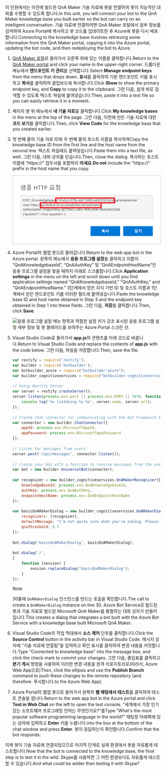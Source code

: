<span data-ttu-id="7f2e1-101">이 단원에서는 이전에 빌드한 QnA Maker 기술 자료에 봇을 연결하여 봇이 지능적인 대화를 수행할 수 있도록 합니다.</span><span class="sxs-lookup"><span data-stu-id="7f2e1-101">In this unit, you will connect your bot to the QnA Maker knowledge base you built earlier so the bot can carry on an intelligent conversation.</span></span> <span data-ttu-id="7f2e1-102">기술 자료에 연결하려면 QnA Maker 포털에서 일부 정보를 검색하여 Azure Portal에 복사하고 봇 코드를 업데이트한 후 Azure에 봇을 다시 배포합니다.</span><span class="sxs-lookup"><span data-stu-id="7f2e1-102">Connecting to the knowledge base involves retrieving some information from the QnA Maker portal, copying it into the Azure portal, updating the bot code, and then redeploying the bot to Azure.</span></span>

1. <span data-ttu-id="7f2e1-103">[QnA Maker 포털](https://www.qnamaker.ai/)로 돌아가서 오른쪽 위에 있는 이름을 클릭합니다.</span><span class="sxs-lookup"><span data-stu-id="7f2e1-103">Return to the [QnA Maker portal](https://www.qnamaker.ai/) and click your name in the upper-right corner.</span></span> <span data-ttu-id="7f2e1-104">드롭다운 메뉴에서 **엔드포인트 키 관리**를 선택합니다.</span><span class="sxs-lookup"><span data-stu-id="7f2e1-104">Select **Manage endpoint keys** from the menu that drops down.</span></span> <span data-ttu-id="7f2e1-105">**표시**를 클릭하여 기본 엔드포인트 키를 표시하고 **복사**를 클릭하여 클립보드에 복사합니다.</span><span class="sxs-lookup"><span data-stu-id="7f2e1-105">Click **Show** to show the primary endpoint key, and **Copy** to copy it to the clipboard.</span></span> <span data-ttu-id="7f2e1-106">그런 다음, 쉽게 바로 검색할 수 있도록 텍스트 파일에 붙여넣습니다.</span><span class="sxs-lookup"><span data-stu-id="7f2e1-106">Then, paste it into a text file so you can easily retrieve it in a moment.</span></span>

1. <span data-ttu-id="7f2e1-107">페이지 맨 위 메뉴에서 **내 기술 자료**를 클릭합니다.</span><span class="sxs-lookup"><span data-stu-id="7f2e1-107">Click **My knowledge bases** in the menu at the top of the page.</span></span> <span data-ttu-id="7f2e1-108">그런 다음, 이전에 만든 기술 자료에 대한 **코드 보기**를 클릭합니다.</span><span class="sxs-lookup"><span data-stu-id="7f2e1-108">Then, click **View Code** for the knowledge base that you created earlier.</span></span>

1. <span data-ttu-id="7f2e1-109">첫 번째 줄의 기술 자료 ID와 두 번째 줄의 호스트 이름을 복사하여</span><span class="sxs-lookup"><span data-stu-id="7f2e1-109">Copy the knowledge base ID from the first line and the host name from the second line.</span></span> <span data-ttu-id="7f2e1-110">텍스트 파일에도 붙여넣습니다.</span><span class="sxs-lookup"><span data-stu-id="7f2e1-110">Paste them into a text file, as well.</span></span> <span data-ttu-id="7f2e1-111">그런 다음, 대화 상자를 닫습니다.</span><span class="sxs-lookup"><span data-stu-id="7f2e1-111">Then, close the dialog.</span></span> <span data-ttu-id="7f2e1-112">복사하는 호스트 이름에 “https://” 접두사를 포함하지 **마세요**.</span><span class="sxs-lookup"><span data-stu-id="7f2e1-112">**Do not** include the "https://" prefix in the host name that you copy.</span></span>

    ![엔드포인트 기술 자료 ID와 호스트 이름이 강조 표시된 샘플 HTTP 요청을 보여주는 QnA Maker 포털의 스크린샷.](../media/6-copy-endpoint-info.png)

1. <span data-ttu-id="7f2e1-114">Azure Portal의 웹앱 봇으로 돌아갑니다.</span><span class="sxs-lookup"><span data-stu-id="7f2e1-114">Return to the web app bot in the Azure portal.</span></span> <span data-ttu-id="7f2e1-115">왼쪽의 메뉴에서 **응용 프로그램 설정**을 클릭하고 이름이 “QnAKnowledgebaseId”, “QnAAuthKey” 및 “QnAEndpointHostName”인 응용 프로그램 설정을 찾을 때까지 아래로 스크롤합니다.</span><span class="sxs-lookup"><span data-stu-id="7f2e1-115">Click **Application settings** in the menu on the left and scroll down until you find application settings named "QnAKnowledgebaseId," "QnAAuthKey," and "QnAEndpointHostName."</span></span> <span data-ttu-id="7f2e1-116">3단계에서 얻은 지식 기반 ID 및 호스트 이름과 1단계에서 얻은 엔드포인트 키를 이러한 필드에 붙여넣습니다.</span><span class="sxs-lookup"><span data-stu-id="7f2e1-116">Paste the knowledge base ID and host name obtained in Step 3 and the endpoint key obtained in Step 1 into these fields.</span></span> <span data-ttu-id="7f2e1-117">그런 다음, **저장**을 클릭합니다.</span><span class="sxs-lookup"><span data-stu-id="7f2e1-117">Then, click **Save**.</span></span>

    ![응용 프로그램 설정 메뉴 항목과 적절한 설정 키가 강조 표시된 응용 프로그램 설정 세부 정보 및 봇 블레이드를 보여주는 Azure Portal 스크린 샷.](../media/6-enter-app-settings.png)

1. <span data-ttu-id="7f2e1-119">Visual Studio Code로 돌아가서 **app.js**의 콘텐츠를 아래 코드로 바꿉니다.</span><span class="sxs-lookup"><span data-stu-id="7f2e1-119">Return to Visual Studio Code and replace the contents of **app.js** with the code below.</span></span> <span data-ttu-id="7f2e1-120">그런 다음, 파일을 저장합니다.</span><span class="sxs-lookup"><span data-stu-id="7f2e1-120">Then, save the file.</span></span>

    ```JavaScript
    var restify = require('restify');
    var builder = require('botbuilder');
    var botbuilder_azure = require("botbuilder-azure");
    var builder_cognitiveservices = require("botbuilder-cognitiveservices");

    // Setup Restify Server
    var server = restify.createServer();
    server.listen(process.env.port || process.env.PORT || 3978, function () {
        console.log('%s listening to %s', server.name, server.url);
    });

    // Create chat connector for communicating with the Bot Framework Service
    var connector = new builder.ChatConnector({
        appId: process.env.MicrosoftAppId,
        appPassword: process.env.MicrosoftAppPassword
    });

    // Listen for messages from users
    server.post('/api/messages', connector.listen());

    // Create your bot with a function to receive messages from the user
    var bot = new builder.UniversalBot(connector);

    var recognizer = new builder_cognitiveservices.QnAMakerRecognizer({
        knowledgeBaseId: process.env.QnAKnowledgebaseId,
        authKey: process.env.QnAAuthKey,
        endpointHostName: process.env.QnAEndpointHostName
    });

    var basicQnAMakerDialog = new builder_cognitiveservices.QnAMakerDialog({
        recognizers: [recognizer],
        defaultMessage: "I'm not quite sure what you're asking. Please ask your question again.",
        qnaThreshold: 0.3
    });

    bot.dialog('basicQnAMakerDialog', basicQnAMakerDialog);

    bot.dialog('/',
    [
        function (session) {
            session.replaceDialog('basicQnAMakerDialog');
        }
    ]);
    ```

    > [!Note]
    > <span data-ttu-id="7f2e1-121">30줄에 `QnAMakerDialog` 인스턴스를 만드는 호출을 확인합니다.</span><span class="sxs-lookup"><span data-stu-id="7f2e1-121">The call to create a `QnAMakerDialog` instance on line 30.</span></span> <span data-ttu-id="7f2e1-122">Azure Bot Service로 빌드된 봇과 기술 자료로 빌드된 Microsoft QnA Maker를 통합하는 대화 상자가 만들어집니다.</span><span class="sxs-lookup"><span data-stu-id="7f2e1-122">This creates a dialog that integrates a bot built with the Azure Bot Service with a knowledge base built Microsoft QnA Maker.</span></span>

1. <span data-ttu-id="7f2e1-123">Visual Studio Code의 작업 막대에서 **소스 제어** 단추를 클릭합니다.</span><span class="sxs-lookup"><span data-stu-id="7f2e1-123">Click the **Source Control** button in the activity bar in Visual Studio Code.</span></span> <span data-ttu-id="7f2e1-124">메시지 상자에 “기술 자료에 연결됨”을 입력하고 확인 표시를 클릭하여 변경 내용을 커밋합니다.</span><span class="sxs-lookup"><span data-stu-id="7f2e1-124">Type "Connected to knowledge base" into the message box, and click the check mark to commit your changes.</span></span> <span data-ttu-id="7f2e1-125">그런 다음, 줄임표를 클릭하고 **분기 게시** 명령을 사용하여 이러한 변경 내용을 원격 리포지토리로(따라서, Azure Web App으로)</span><span class="sxs-lookup"><span data-stu-id="7f2e1-125">Then, click the ellipsis and use the **Publish Branch** command to push these changes to the remote repository (and therefore.</span></span> <span data-ttu-id="7f2e1-126">푸시합니다.</span><span class="sxs-lookup"><span data-stu-id="7f2e1-126">to the Azure Web App).</span></span>

1. <span data-ttu-id="7f2e1-127">Azure Portal의 웹앱 봇으로 돌아가서 왼쪽의 **웹 채팅에서 테스트**를 클릭하여 테스트 콘솔을 엽니다.</span><span class="sxs-lookup"><span data-stu-id="7f2e1-127">Return to the web app bot in the Azure portal and click **Test in Web Chat** on the left to open the test console.</span></span> <span data-ttu-id="7f2e1-128">“세계에서 가장 인기 있는 소프트웨어 프로그래밍 언어는 무엇인가요?”를</span><span class="sxs-lookup"><span data-stu-id="7f2e1-128">Type "What's the most popular software programming language in the world?"</span></span> <span data-ttu-id="7f2e1-129">채팅창 아래쪽에 있는 상자에 입력하고 **Enter** 키를 누릅니다.</span><span class="sxs-lookup"><span data-stu-id="7f2e1-129">into the box at the bottom of the chat window and press **Enter**.</span></span> <span data-ttu-id="7f2e1-130">봇이 응답하는지 확인합니다.</span><span class="sxs-lookup"><span data-stu-id="7f2e1-130">Confirm that the bot responds.</span></span>

<span data-ttu-id="7f2e1-131">이제 봇이 기술 자료에 연결되었으므로 마지막 단계로 실제 환경에서 봇을 자유롭게 테스트합니다.</span><span class="sxs-lookup"><span data-stu-id="7f2e1-131">Now that the bot is connected to the knowledge base, the final step is to test it in the wild.</span></span> <span data-ttu-id="7f2e1-132">Skype를 사용하면 그 어떤 환경보다도 자유롭게 테스트할 수 있습니다.</span><span class="sxs-lookup"><span data-stu-id="7f2e1-132">And what could be wilder than testing it with Skype?</span></span>
